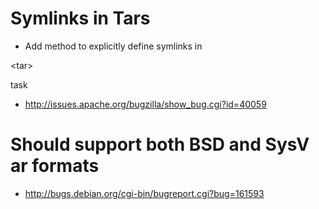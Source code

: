 # Symlinks in Tars #
  * Add method to explicitly define symlinks in 

&lt;tar&gt;

 task
  * http://issues.apache.org/bugzilla/show_bug.cgi?id=40059

# Should support both BSD and SysV ar formats #
  * http://bugs.debian.org/cgi-bin/bugreport.cgi?bug=161593